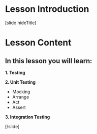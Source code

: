 # Lesson Introduction

[slide hideTitle]

# Lesson Content

## In this lesson you will learn:

**1. Testing**

**2. Unit Testing**
- Mocking
- Arrange
- Act 
- Assert

**3. Integration Testing**

[/slide]
